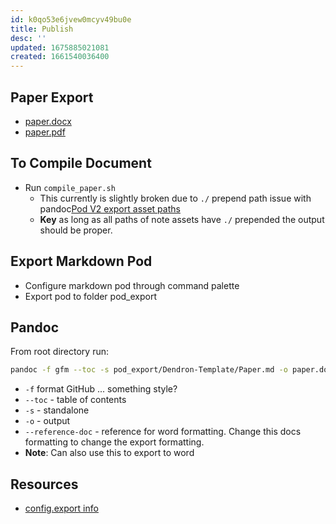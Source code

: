 ```yaml
---
id: k0qo53e6jvew0mcyv49bu0e
title: Publish
desc: ''
updated: 1675885021081
created: 1661540036400
---
```

## Paper Export

- [paper.docx](./notes/export/paper.docx)
- [paper.pdf](./notes/export/paper.pdf)

## To Compile Document

- Run `compile_paper.sh`
  - This currently is slightly broken  due to `./` prepend path issue with pandoc[Pod V2 export asset paths](https://github.com/dendronhq/dendron/issues/3460)
  - **Key** as long as all paths of note assets have `./` prepended the output should be proper.

## Export Markdown Pod

- Configure markdown pod through command palette
- Export pod to folder pod_export

## Pandoc

From root directory run:

```bash
pandoc -f gfm --toc -s pod_export/Dendron-Template/Paper.md -o paper.docx --reference-doc=reference.docx
```

- `-f` format GitHub ... something style?
- `--toc` - table of contents
- `-s` - standalone
- `-o` - output
- `--reference-doc` - reference for word formatting. Change this docs formatting to change the export formatting.
- **Note**: Can also use this to export to word

## Resources

- [config.export info](https://wiki.dendron.so/notes/Un0n1ql7LfvMtmA9JEi4n/)
